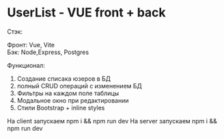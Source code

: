 # UserList - VUE front + back

Стэк: 

Фронт: Vue, Vite  
Бэк: Node,Express, Postgres

Функционал: 
1) Создание списака юзеров в БД
2) полный CRUD операций с изменением БД
3) Фильтры на каждом поле таблицы
4) Модальное окно при редактировании
5) Стили Bootstrap + inline styles

На client запускаем npm i && npm run dev
На server запускаем npm i && npm run dev
